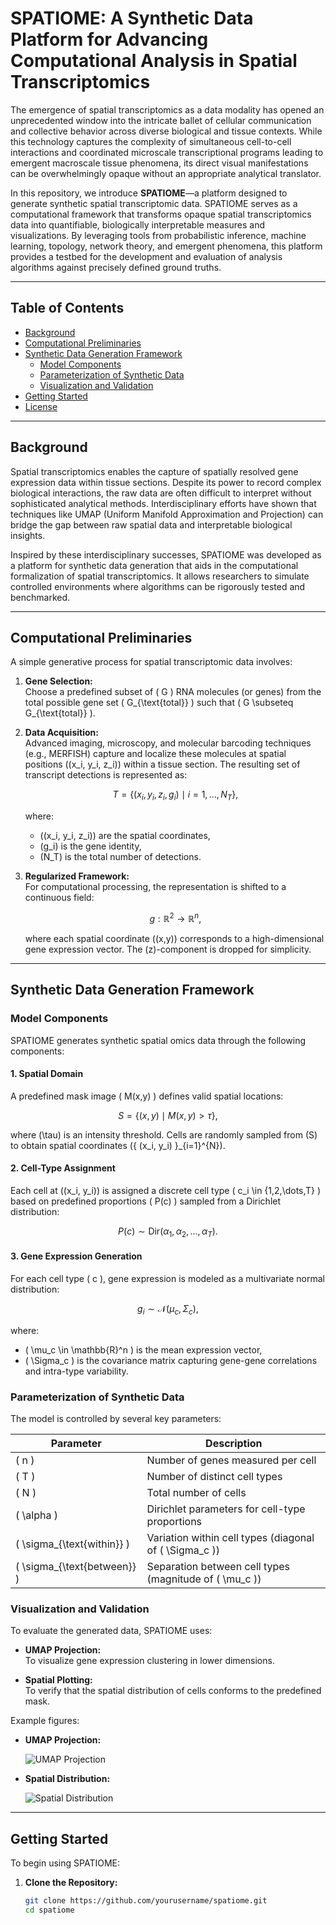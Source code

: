 # SPATIOME: A Synthetic Data Platform for Advancing Computational Analysis in Spatial Transcriptomics

The emergence of spatial transcriptomics as a data modality has opened an unprecedented window into the intricate ballet of cellular communication and collective behavior across diverse biological and tissue contexts. While this technology captures the complexity of simultaneous cell-to-cell interactions and coordinated microscale transcriptional programs leading to emergent macroscale tissue phenomena, its direct visual manifestations can be overwhelmingly opaque without an appropriate analytical translator.

In this repository, we introduce **SPATIOME**—a platform designed to generate synthetic spatial transcriptomic data. SPATIOME serves as a computational framework that transforms opaque spatial transcriptomics data into quantifiable, biologically interpretable measures and visualizations. By leveraging tools from probabilistic inference, machine learning, topology, network theory, and emergent phenomena, this platform provides a testbed for the development and evaluation of analysis algorithms against precisely defined ground truths.

---

## Table of Contents

- [Background](#background)
- [Computational Preliminaries](#computational-preliminaries)
- [Synthetic Data Generation Framework](#synthetic-data-generation-framework)
  - [Model Components](#model-components)
  - [Parameterization of Synthetic Data](#parameterization-of-synthetic-data)
  - [Visualization and Validation](#visualization-and-validation)
- [Getting Started](#getting-started)
- [License](#license)

---

## Background

Spatial transcriptomics enables the capture of spatially resolved gene expression data within tissue sections. Despite its power to record complex biological interactions, the raw data are often difficult to interpret without sophisticated analytical methods. Interdisciplinary efforts have shown that techniques like UMAP (Uniform Manifold Approximation and Projection) can bridge the gap between raw spatial data and interpretable biological insights.

Inspired by these interdisciplinary successes, SPATIOME was developed as a platform for synthetic data generation that aids in the computational formalization of spatial transcriptomics. It allows researchers to simulate controlled environments where algorithms can be rigorously tested and benchmarked.

---

## Computational Preliminaries

A simple generative process for spatial transcriptomic data involves:

1. **Gene Selection:**  
   Choose a predefined subset of \( G \) RNA molecules (or genes) from the total possible gene set \( G_{\text{total}} \) such that \( G \subseteq G_{\text{total}} \).

2. **Data Acquisition:**  
   Advanced imaging, microscopy, and molecular barcoding techniques (e.g., MERFISH) capture and localize these molecules at spatial positions \((x_i, y_i, z_i)\) within a tissue section. The resulting set of transcript detections is represented as:

   $$
   T = \{ (x_i, y_i, z_i, g_i) \mid i = 1, \dots, N_T \},
   $$

   where:
   - \((x_i, y_i, z_i)\) are the spatial coordinates,
   - \(g_i\) is the gene identity,
   - \(N_T\) is the total number of detections.

3. **Regularized Framework:**  
   For computational processing, the representation is shifted to a continuous field:

   $$
   g: \mathbb{R}^2 \to \mathbb{R}^n,
   $$

   where each spatial coordinate \((x,y)\) corresponds to a high-dimensional gene expression vector. The \(z\)-component is dropped for simplicity.

---

## Synthetic Data Generation Framework

### Model Components

SPATIOME generates synthetic spatial omics data through the following components:

#### 1. Spatial Domain

A predefined mask image \( M(x,y) \) defines valid spatial locations:

$$
S = \{ (x,y) \mid M(x,y) > \tau \},
$$

where \(\tau\) is an intensity threshold. Cells are randomly sampled from \(S\) to obtain spatial coordinates \(\{ (x_i, y_i) \}_{i=1}^{N}\).

#### 2. Cell-Type Assignment

Each cell at \((x_i, y_i)\) is assigned a discrete cell type \( c_i \in \{1,2,\dots,T\} \) based on predefined proportions \( P(c) \) sampled from a Dirichlet distribution:

$$
P(c) \sim \text{Dir}(\alpha_1, \alpha_2, \dots, \alpha_T).
$$

#### 3. Gene Expression Generation

For each cell type \( c \), gene expression is modeled as a multivariate normal distribution:

$$
g_i \sim \mathcal{N}(\mu_c, \Sigma_c),
$$

where:
- \( \mu_c \in \mathbb{R}^n \) is the mean expression vector,
- \( \Sigma_c \) is the covariance matrix capturing gene-gene correlations and intra-type variability.

### Parameterization of Synthetic Data

The model is controlled by several key parameters:

| Parameter                 | Description                                               |
|---------------------------|-----------------------------------------------------------|
| \( n \)                   | Number of genes measured per cell                         |
| \( T \)                   | Number of distinct cell types                             |
| \( N \)                   | Total number of cells                                     |
| \( \alpha \)              | Dirichlet parameters for cell-type proportions            |
| \( \sigma_{\text{within}} \) | Variation within cell types (diagonal of \( \Sigma_c \))   |
| \( \sigma_{\text{between}} \) | Separation between cell types (magnitude of \( \mu_c \))  |

### Visualization and Validation

To evaluate the generated data, SPATIOME uses:

- **UMAP Projection:**  
  To visualize gene expression clustering in lower dimensions.
  
- **Spatial Plotting:**  
  To verify that the spatial distribution of cells conforms to the predefined mask.

Example figures:

- **UMAP Projection:**

  ![UMAP Projection](umap_projection.png)

- **Spatial Distribution:**

  ![Spatial Distribution](spatial_distribution.png)

---

## Getting Started

To begin using SPATIOME:

1. **Clone the Repository:**

   ```bash
   git clone https://github.com/yourusername/spatiome.git
   cd spatiome
